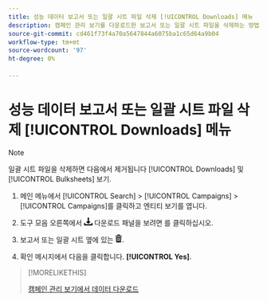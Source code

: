 ```yaml
---
title: 성능 데이터 보고서 또는 일괄 시트 파일 삭제 [!UICONTROL Downloads] 메뉴
description: 캠페인 관리 보기를 다운로드한 보고서 또는 일괄 시트 파일을 삭제하는 방법을 알아봅니다.
source-git-commit: cd461f73f4a70a5647844a6075ba1c65d64a9b04
workflow-type: tm+mt
source-wordcount: '97'
ht-degree: 0%

---
```


# 성능 데이터 보고서 또는 일괄 시트 파일 삭제 [!UICONTROL Downloads] 메뉴

>[!NOTE]
>
>일괄 시트 파일을 삭제하면 다음에서 제거됩니다 [!UICONTROL Downloads] 및 [!UICONTROL Bulksheets] 보기.

1. 메인 메뉴에서 [!UICONTROL Search] > [!UICONTROL Campaigns] > [!UICONTROL Campaigns]를 클릭하고 엔티티 보기를 엽니다.

1. 도구 모음 오른쪽에서 ![보고서 다운로드](/help/search-social-commerce/assets/download.png "보고서 다운로드") 다운로드 패널을 보려면 를 클릭하십시오.

1. 보고서 또는 일괄 시트 옆에 있는 ![삭제](/help/search-social-commerce/assets/delete.png "삭제").

1. 확인 메시지에서 다음을 클릭합니다. **[!UICONTROL Yes]**.

>[!MORELIKETHIS]
>
>[캠페인 관리 보기에서 데이터 다운로드](/help/search-social-commerce/common-tasks/navigation-editing-selection/download.md)
